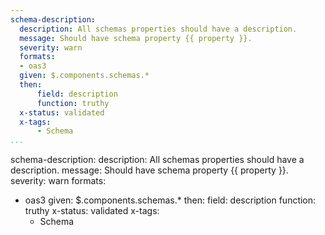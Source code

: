 ```yaml
---
schema-description:
  description: All schemas properties should have a description.
  message: Should have schema property {{ property }}.
  severity: warn
  formats:
  - oas3
  given: $.components.schemas.*
  then:
      field: description
      function: truthy
  x-status: validated
  x-tags:
      - Schema         
...
```

schema-description:
  description: All schemas properties should have a description.
  message: Should have schema property {{ property }}.
  severity: warn
  formats:
  - oas3
  given: $.components.schemas.*
  then:
      field: description
      function: truthy
  x-status: validated
  x-tags:
      - Schema  